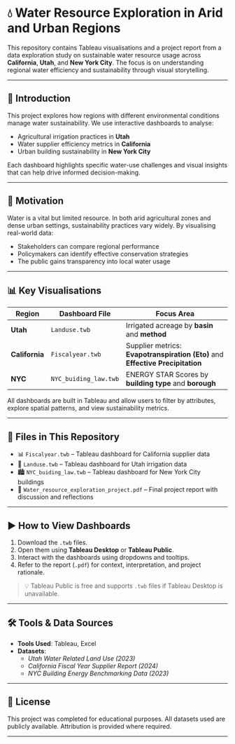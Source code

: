 # 💧 Water Resource Exploration in Arid and Urban Regions

This repository contains Tableau visualisations and a project report from a data exploration study on sustainable water resource usage across **California**, **Utah**, and **New York City**. The focus is on understanding regional water efficiency and sustainability through visual storytelling.

---

## 📌 Introduction

This project explores how regions with different environmental conditions manage water sustainability. We use interactive dashboards to analyse:

- Agricultural irrigation practices in **Utah**
- Water supplier efficiency metrics in **California**
- Urban building sustainability in **New York City**

Each dashboard highlights specific water-use challenges and visual insights that can help drive informed decision-making.

---

## 🌱 Motivation

Water is a vital but limited resource. In both arid agricultural zones and dense urban settings, sustainability practices vary widely. By visualising real-world data:

- Stakeholders can compare regional performance
- Policymakers can identify effective conservation strategies
- The public gains transparency into local water usage

---

## 📊 Key Visualisations

| Region        | Dashboard File         | Focus Area                                       |
|---------------|------------------------|--------------------------------------------------|
| **Utah**      | `Landuse.twb`          | Irrigated acreage by **basin** and **method**   |
| **California**| `Fiscalyear.twb`       | Supplier metrics: **Evapotranspiration (Eto)** and **Effective Precipitation** |
| **NYC**       | `NYC_buiding_law.twb`  | ENERGY STAR Scores by **building type** and **borough** |

All dashboards are built in Tableau and allow users to filter by attributes, explore spatial patterns, and view sustainability metrics.

---

## 📁 Files in This Repository

- 📊 `Fiscalyear.twb` – Tableau dashboard for California supplier data  
- 🌾 `Landuse.twb` – Tableau dashboard for Utah irrigation data  
- 🏙️ `NYC_buiding_law.twb` – Tableau dashboard for New York City buildings  
- 📄 `Water_resource_exploration_project.pdf` – Final project report with discussion and reflections  

---

## ▶️ How to View Dashboards

1. Download the `.twb` files.
2. Open them using **Tableau Desktop** or **Tableau Public**.
3. Interact with the dashboards using dropdowns and tooltips.
4. Refer to the report (`.pdf`) for context, interpretation, and project rationale.

> 💡 Tableau Public is free and supports `.twb` files if Tableau Desktop is unavailable.

---

## 🛠️ Tools & Data Sources

- **Tools Used**: Tableau, Excel  
- **Datasets**:
  - *Utah Water Related Land Use (2023)*
  - *California Fiscal Year Supplier Report (2024)*
  - *NYC Building Energy Benchmarking Data (2023)*

---

## 📘 License

This project was completed for educational purposes. All datasets used are publicly available. Attribution is provided where required.

---

